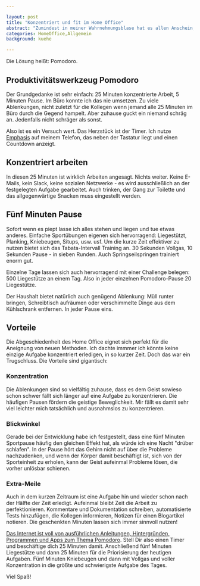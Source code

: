 ```yaml
---

layout: post
title: "Konzentriert und fit im Home Office"
abstract: "Zumindest in meiner Wahrnehmungsblase hat es allen Anschein, dass wir noch eine ganze Weile im Home Office bleiben. Und hier sollten wir fit, gesund und konzentriert sein. Das ist gar nicht so schwer."
categories: HomeOffice,Allgemein
background: kuehe

---
```



Die Lösung heißt: Pomodoro.

## Produktivitätswerkzeug Pomodoro

Der Grundgedanke ist sehr einfach: 25 Minuten konzentrierte Arbeit, 5 Minuten Pause. Im Büro konnte ich das nie umsetzen. Zu viele Ablenkungen, nicht zuletzt für die Kollegen wenn jemand alle 25 Minuten im Büro durch die Gegend hampelt. Aber zuhause guckt ein niemand schräg an. Jedenfalls nicht schräger als sonst.

Also ist es ein Versuch wert. Das Herzstück ist der Timer. Ich nutze [Emphasis](https://apps.apple.com/us/app/emphasis-focus-timer/id733300214) auf meinem Telefon, das neben der Tastatur liegt und einen Countdown anzeigt.


## Konzentriert arbeiten

In diesen 25 Minuten ist wirklich Arbeiten angesagt. Nichts weiter. Keine E-Mails, kein Slack, keine sozialen Netzwerke - es wird ausschließlich an der festgelegten Aufgabe gearbeitet. Auch trinken, der Gang zur Toilette und das allgegenwärtige Snacken muss eingestellt werden.


## Fünf Minuten Pause

Sofort wenn es piept lasse ich alles stehen und liegen und tue etwas anderes. Einfache Sportübungen eigenen sich hervorragend: Liegestützt, Planking, Kniebeugen, Situps, usw. usf. Um die kurze Zeit effektiver zu nutzen bietet sich das Tabata-Intervall Training an. 30 Sekunden Vollgas, 10 Sekunden Pause - in sieben Runden. Auch Springseilspringen trainiert enorm gut.

Einzelne Tage lassen sich auch hervorragend mit einer Challenge belegen: 500 Liegestütze an einem Tag. Also in jeder einzelnen Pomodoro-Pause 20 Liegestütze.

Der Haushalt bietet natürlich auch genügend Ablenkung: Müll runter bringen, Schreibtisch aufräumen oder verschimmelte Dinge aus dem Kühlschrank entfernen. In jeder Pause eins.


## Vorteile

Die Abgeschiedenheit des Home Office eignet sich perfekt für die Aneignung von neuen Methoden. Ich dachte immmer ich könnte keine einzige Aufgabe konzentriert erledigen, in so kurzer Zeit. Doch das war ein Trugschluss. Die Vorteile sind gigantisch:


### Konzentration

Die Ablenkungen sind so vielfältig zuhause, dass es dem Geist sowieso schon schwer fällt sich länger auf eine Aufgabe zu konzentrieren. Die häufigen Pausen fördern die geistige Beweglichkeit. Mir fällt es damit sehr viel leichter mich tatsächlich und ausnahmslos zu konzentrieren.


### Blickwinkel

Gerade bei der Entwicklung habe ich festgestellt, dass eine fünf Minuten Sportpause häufig den gleichen Effekt hat, als würde ich eine Nacht "drüber schlafen". In der Pause hört das Gehirn nicht auf über die Probleme nachzudenken, und wenn der Körper damit beschäftigt ist, sich von der Sporteinheit zu erholen, kann der Geist aufeinmal Probleme lösen, die vorher unlösbar schienen.


### Extra-Meile

Auch in dem kurzen Zeitraum ist eine Aufgabe hin und wieder schon nach der Hälfte der Zeit erledigt. Aufeinmal bleibt Zeit die Arbeit zu perfektionieren. Kommentare und Dokumentation schreiben, automatisierte Tests hinzufügen, die Kollegen informieren, Notizen für einen Blogartikel notieren. Die geschenkten Minuten lassen sich immer sinnvoll nutzen!


[Das Internet ist voll von ausführlichen Anleitungen, Hintergründen, Programmen und Apps zum Thema Pomodoro](https://www.google.com/search?q=pomodoro+technique). Stell Dir also einen Timer und beschäftige dich 25 Minuten damit. Anschließend fünf Minuten Liegestütze und dann 25 Minuten für die Priorisierung der heutigen Aufgaben. Fünf Minuten Kniebeugen und dann mit Vollgas und voller Konzentration in die größte und schwierigste Aufgabe des Tages.

Viel Spaß!